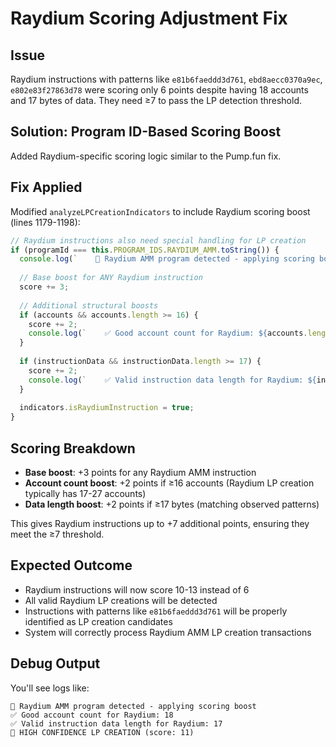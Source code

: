 # Raydium Scoring Adjustment Fix

## Issue
Raydium instructions with patterns like `e81b6faeddd3d761`, `ebd8aecc0370a9ec`, `e802e83f27863d78` were scoring only 6 points despite having 18 accounts and 17 bytes of data. They need ≥7 to pass the LP detection threshold.

## Solution: Program ID-Based Scoring Boost
Added Raydium-specific scoring logic similar to the Pump.fun fix.

## Fix Applied
Modified `analyzeLPCreationIndicators` to include Raydium scoring boost (lines 1179-1198):

```javascript
// Raydium instructions also need special handling for LP creation
if (programId === this.PROGRAM_IDS.RAYDIUM_AMM.toString()) {
  console.log(`    🚀 Raydium AMM program detected - applying scoring boost`);
  
  // Base boost for ANY Raydium instruction
  score += 3;
  
  // Additional structural boosts
  if (accounts && accounts.length >= 16) {
    score += 2;
    console.log(`    ✅ Good account count for Raydium: ${accounts.length}`);
  }
  
  if (instructionData && instructionData.length >= 17) {
    score += 2;
    console.log(`    ✅ Valid instruction data length for Raydium: ${instructionData.length}`);
  }
  
  indicators.isRaydiumInstruction = true;
}
```

## Scoring Breakdown
- **Base boost**: +3 points for any Raydium AMM instruction
- **Account count boost**: +2 points if ≥16 accounts (Raydium LP creation typically has 17-27 accounts)
- **Data length boost**: +2 points if ≥17 bytes (matching observed patterns)

This gives Raydium instructions up to +7 additional points, ensuring they meet the ≥7 threshold.

## Expected Outcome
- Raydium instructions will now score 10-13 instead of 6
- All valid Raydium LP creations will be detected
- Instructions with patterns like `e81b6faeddd3d761` will be properly identified as LP creation candidates
- System will correctly process Raydium AMM LP creation transactions

## Debug Output
You'll see logs like:
```
🚀 Raydium AMM program detected - applying scoring boost
✅ Good account count for Raydium: 18
✅ Valid instruction data length for Raydium: 17
🎯 HIGH CONFIDENCE LP CREATION (score: 11)
```